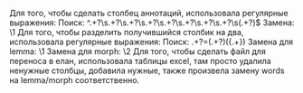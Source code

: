 Для того, чтобы сделать столбец аннотаций, использовала регулярные выражения:
Поиск: ^.+?\s.+?\s.+?\s.+?\s.+?\s.+?\s.+?\s.+?\s(.+?)$
Замена: \1
Для того, чтобы разделить получившийся столбик на два, использовала регулярные выражения:
Поиск: .+?=(.+?)(\{.+\})
Замена для lemma: \1
Замена для morph: \2
Для того, чтобы сделать файл для переноса в елан, использовала таблицы excel, там просто удалила ненужные столбцы, добавила нужные, также произвела замену words на lemma/morph соответственно.

